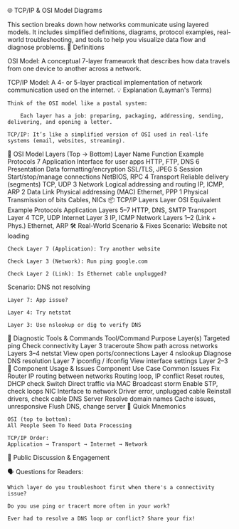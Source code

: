 🌐 TCP/IP & OSI Model Diagrams

This section breaks down how networks communicate using layered models. It includes simplified definitions, diagrams, protocol examples, real-world troubleshooting, and tools to help you visualize data flow and diagnose problems.
🧩 Definitions

OSI Model: A conceptual 7-layer framework that describes how data travels from one device to another across a network.

TCP/IP Model: A 4- or 5-layer practical implementation of network communication used on the internet.
💡 Explanation (Layman's Terms)

    Think of the OSI model like a postal system:

        Each layer has a job: preparing, packaging, addressing, sending, delivering, and opening a letter.

    TCP/IP: It’s like a simplified version of OSI used in real-life systems (email, websites, streaming).

🧱 OSI Model Layers (Top → Bottom)
Layer	Name	Function	Example Protocols
7	Application	Interface for user apps	HTTP, FTP, DNS
6	Presentation	Data formatting/encryption	SSL/TLS, JPEG
5	Session	Start/stop/manage connections	NetBIOS, RPC
4	Transport	Reliable delivery (segments)	TCP, UDP
3	Network	Logical addressing and routing	IP, ICMP, ARP
2	Data Link	Physical addressing (MAC)	Ethernet, PPP
1	Physical	Transmission of bits	Cables, NICs
📦 TCP/IP Layers
Layer	OSI Equivalent	Example Protocols
Application	Layers 5–7	HTTP, DNS, SMTP
Transport	Layer 4	TCP, UDP
Internet	Layer 3	IP, ICMP
Network	Layers 1–2 (Link + Phys.)	Ethernet, ARP
🛠 Real-World Scenario & Fixes
Scenario: Website not loading

    Check Layer 7 (Application): Try another website

    Check Layer 3 (Network): Run ping google.com

    Check Layer 2 (Link): Is Ethernet cable unplugged?

Scenario: DNS not resolving

    Layer 7: App issue?

    Layer 4: Try netstat

    Layer 3: Use nslookup or dig to verify DNS

🧪 Diagnostic Tools & Commands
Tool/Command	Purpose	Layer(s) Targeted
ping	Check connectivity	Layer 3
traceroute	Show path across networks	Layers 3–4
netstat	View open ports/connections	Layer 4
nslookup	Diagnose DNS resolution	Layer 7
ipconfig / ifconfig	View interface settings	Layer 2–3
🧩 Component Usage & Issues
Component	Use Case	Common Issues	Fix
Router	IP routing between networks	Routing loop, IP conflict	Reset routes, DHCP check
Switch	Direct traffic via MAC	Broadcast storm	Enable STP, check loops
NIC	Interface to network	Driver error, unplugged cable	Reinstall drivers, check cable
DNS Server	Resolve domain names	Cache issues, unresponsive	Flush DNS, change server
🧠 Quick Mnemonics

    OSI (top to bottom):
    All People Seem To Need Data Processing

    TCP/IP Order:
    Application → Transport → Internet → Network

💬 Public Discussion & Engagement

🗣 Questions for Readers:

    Which layer do you troubleshoot first when there's a connectivity issue?

    Do you use ping or tracert more often in your work?

    Ever had to resolve a DNS loop or conflict? Share your fix!

